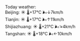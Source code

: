 Today weather:  
Beijing: ☀️   🌡️+17°C 🌬️↓7km/h  
Tianjin: ☀️   🌡️+17°C 🌬️↑11km/h  
Shijiazhuang: ☀️   🌡️+21°C 🌬️↘4km/h  
Tangshan: ☀️   🌡️+18°C 🌬️←10km/h  
